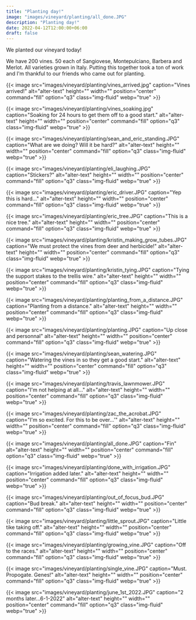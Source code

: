 ```yaml
---
title: "Planting day!"
image: "images/vineyard/planting/all_done.JPG"
description: "Planting day!"
date: 2022-04-12T12:00:00+06:00
draft: false
---
```


We planted our vineyard today!

We have 200 vines. 50 each of Sangiovese, Montepulciano, Barbera and Merlot. All varieties grown in Italy. Putting this together took a ton of work and I'm thankful to our friends who came out for planting. 

{{< image src="images/vineyard/planting/vines_arrived.jpg" caption="Vines arrived!" alt="alter-text" height="" width="" position="center" command="fill" option="q3" class="img-fluid" webp="true" >}}

{{< image src="images/vineyard/planting/vines_soaking.jpg" caption="Soaking for 24 hours to get them off to a good start." alt="alter-text" height="" width="" position="center" command="fill" option="q3" class="img-fluid" webp="true" >}}

{{< image src="images/vineyard/planting/sean_and_eric_standing.JPG" caption="What are we doing? Will it be hard?" alt="alter-text" height="" width="" position="center" command="fill" option="q3" class="img-fluid" webp="true" >}}

{{< image src="images/vineyard/planting/eli_laughing.JPG" caption="Stickers?" alt="alter-text" height="" width="" position="center" command="fill" option="q3" class="img-fluid" webp="true" >}}

{{< image src="images/vineyard/planting/eric_driver.JPG" caption="Yep this is hard..." alt="alter-text" height="" width="" position="center" command="fill" option="q3" class="img-fluid" webp="true" >}}

{{< image src="images/vineyard/planting/eric_tree.JPG" caption="This is a nice tree." alt="alter-text" height="" width="" position="center" command="fill" option="q3" class="img-fluid" webp="true" >}}

{{< image src="images/vineyard/planting/kristin_making_grow_tubes.JPG" caption="We must protect the vines from deer and herbicide!" alt="alter-text" height="" width="" position="center" command="fill" option="q3" class="img-fluid" webp="true" >}}

{{< image src="images/vineyard/planting/kristin_tying.JPG" caption="Tying the support stakes to the trellis wire." alt="alter-text" height="" width="" position="center" command="fill" option="q3" class="img-fluid" webp="true" >}}

{{< image src="images/vineyard/planting/planting_from_a_distance.JPG" caption="Planting from a distance." alt="alter-text" height="" width="" position="center" command="fill" option="q3" class="img-fluid" webp="true" >}}

{{< image src="images/vineyard/planting/planting.JPG" caption="Up close and personnal" alt="alter-text" height="" width="" position="center" command="fill" option="q3" class="img-fluid" webp="true" >}}

{{< image src="images/vineyard/planting/sean_watering.JPG" caption="Watering the vines in so they get a good start." alt="alter-text" height="" width="" position="center" command="fill" option="q3" class="img-fluid" webp="true" >}}

{{< image src="images/vineyard/planting/travis_lawnmower.JPG" caption="I'm not helping at all..." alt="alter-text" height="" width="" position="center" command="fill" option="q3" class="img-fluid" webp="true" >}}

{{< image src="images/vineyard/planting/zac_the_acrobat.JPG" caption="I'm so excited. For this to be over...'" alt="alter-text" height="" width="" position="center" command="fill" option="q3" class="img-fluid" webp="true" >}}

{{< image src="images/vineyard/planting/all_done.JPG" caption="Fin" alt="alter-text" height="" width="" position="center" command="fill" option="q3" class="img-fluid" webp="true" >}}

{{< image src="images/vineyard/planting/done_with_irrigation.JPG" caption="Irrigation added later." alt="alter-text" height="" width="" position="center" command="fill" option="q3" class="img-fluid" webp="true" >}}

{{< image src="images/vineyard/planting/out_of_focus_bud.JPG" caption="Bud break." alt="alter-text" height="" width="" position="center" command="fill" option="q3" class="img-fluid" webp="true" >}}

{{< image src="images/vineyard/planting/little_sprout.JPG" caption="Little tike taking off." alt="alter-text" height="" width="" position="center" command="fill" option="q3" class="img-fluid" webp="true" >}}

{{< image src="images/vineyard/planting/growing_vine.JPG" caption="Off to the races." alt="alter-text" height="" width="" position="center" command="fill" option="q3" class="img-fluid" webp="true" >}}


{{< image src="images/vineyard/planting/single_vine.JPG" caption="Must. Propogate. Genes!" alt="alter-text" height="" width="" position="center" command="fill" option="q3" class="img-fluid" webp="true" >}}


{{< image src="images/vineyard/planting/june_1st_2022.JPG" caption="2 months later...6-1-2022" alt="alter-text" height="" width="" position="center" command="fill" option="q3" class="img-fluid" webp="true" >}}
